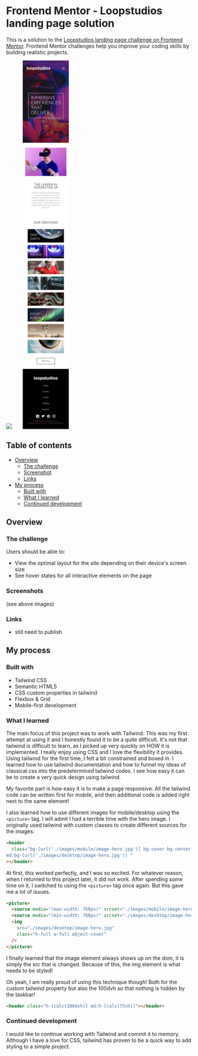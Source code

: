 # Frontend Mentor - Loopstudios landing page solution

This is a solution to the [Loopstudios landing page challenge on Frontend Mentor](https://www.frontendmentor.io/challenges/loopstudios-landing-page-N88J5Onjw). Frontend Mentor challenges help you improve your coding skills by building realistic projects.

<p float="left">
<img src="./images/screenshot-desktop.png" height=1000 style="margin-right: 25px">
<img src="./images/screenshot-mobile.png" height= 1000 /> 
</p>

## Table of contents

- [Overview](#overview)
  - [The challenge](#the-challenge)
  - [Screenshot](#screenshot)
  - [Links](#links)
- [My process](#my-process)
  - [Built with](#built-with)
  - [What I learned](#what-i-learned)
  - [Continued development](#continued-development)

## Overview

### The challenge

Users should be able to:

- View the optimal layout for the site depending on their device's screen size
- See hover states for all interactive elements on the page

### Screenshots

(see above images)

### Links

- still need to publish

## My process

### Built with

- Tailwind CSS
- Semantic HTML5
- CSS custom properties in tailwind
- Flexbox & Grid
- Mobile-first development

### What I learned

The main focus of this project was to work with Tailwind. This was my first attempt at using it and I honestly found it to be a quite difficult. It's not that tailwind is difficult to learn, as I picked up very quickly on HOW it is implemented. I really enjoy using CSS and I love the flexibility it provides. Using tailwind for the first time, I felt a bit constrained and boxed in. I learned how to use tailwind documentation and how to funnel my ideas of classical css into the predetermined tailwind codes. I see how easy it can be to create a very quick design using tailwind.

My favorite part is how easy it is to make a page responsive. All the tailwind code can be written first for mobile, and then additional code is added right next to the same element!

I also learned how to use different images for mobile/desktop using the `<picture>` tag.
I will admit I had a terrible time with the hero image. I originally used tailwind with custom classes to create different sources for the images:

```html
<header
  class="bg-[url('./images/mobile/image-hero.jpg')] bg-cover bg-center bg-no-repeat 
md:bg-[url('./images/desktop/image-hero.jpg')] "
></header>
```

At first, this worked perfectly, and I was so excited. For whatever reason, when I returned to this project later, it did not work. After spending some time on it, I switched to using the `<picture>` tag once again. But this gave me a lot of issues.

```html
<picture>
  <source media="(max-width: 768px)" srcset="./images/mobile/image-hero.jpg" />
  <source media="(min-width: 768px)" srcset="./images/desktop/image-hero.jpg" />
  <img
    src="./images/desktop/image-hero.jpg"
    class="h-full w-full object-cover"
  />
</picture>
```

I finally learned that the image element always shows up on the dom, it is simply the src that is changed. Because of this, the img element is what needs to be styled!

Oh yeah, I am really proud of using this technique though! Both for the custom tailwind property but also the 100dvh so that nothing is hidden by the taskbar!

```html
<header class="h-[calc(100dvh)] md:h-[calc(75vh)]"></header>
```

### Continued development

I would like to continue working with Tailwind and commit it to memory. Although I have a love for CSS, tailwind has proven to be a quick way to add styling to a simple project.
